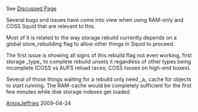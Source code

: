 See [Discussed
Page](/Features/RockStore#)

Several bugs and issues have come into view when using RAM-only and COSS
Squid that are relevant to this.

Most of it is related to the way storage rebuild currently depends on a
global store\_rebuilding flag to allow other things in Squid to proceed.

The first issue is showing all signs of this rebuild flag not even
working, first storage \_type\_ to complete rebuild unsets it regardless
of other types being incomplete (COSS vs AUFS reload races; COSS looses
on high-end boxes).

Several of those things waiting for a rebuild only need \_a\_ cache for
objects to start running. The RAM-cache would be completely sufficient
for the first few minutes while disk storage indexes get loaded.

[AmosJeffries](/AmosJeffries#)
2009-04-24
